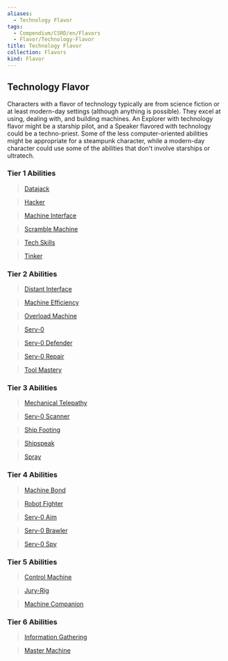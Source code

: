 ```yaml
---
aliases:
  - Technology Flavor
tags:
  - Compendium/CSRD/en/Flavors
  - Flavor/Technology-Flavor
title: Technology Flavor
collection: Flavors
kind: Flavor
---
```

## Technology Flavor    
Characters with a flavor of technology typically are from science fiction or at least modern-day settings (although anything is possible). They excel at using, dealing with, and building machines. An Explorer with technology flavor might be a starship pilot, and a Speaker flavored with technology could be a techno-priest. Some of the less computer-oriented abilities might be appropriate for a steampunk character, while a modern-day character could use some of the abilities that don't involve starships or ultratech.    
  
### Tier 1 Abilities  
>[Datajack](Datajack.md)  
>[Hacker](Hacker.md)  
>[Machine Interface](Machine-Interface.md)  
>[Scramble Machine](Scramble-Machine.md)  
>[Tech Skills](Tech-Skills.md)  
>[Tinker](Tinker.md)  
  
###  Tier 2 Abilities  
>[Distant Interface](Distant-Interface.md)  
>[Machine Efficiency](Machine-Efficiency.md)  
>[Overload Machine](Overload-Machine.md)  
>[Serv-0](Serv-0.md)  
>[Serv-0 Defender](Serv-0-Defender.md)  
>[Serv-0 Repair](Serv-0-Repair.md)  
>[Tool Mastery](Tool-Mastery.md)  
  
### Tier 3 Abilities  
>[Mechanical Telepathy](Mechanical-Telepathy.md)  
>[Serv-0 Scanner](Serv-0-Scanner.md)  
>[Ship Footing](Ship-Footing.md)  
>[Shipspeak](Shipspeak.md)  
>[Spray](Spray.md)  
  
### Tier 4 Abilities  
>[Machine Bond](Machine-Bond.md)  
>[Robot Fighter](Robot-Fighter.md)  
>[Serv-0 Aim](Serv-0-Aim.md)  
>[Serv-0 Brawler](Serv-0-Brawler.md)  
>[Serv-0 Spy](Serv-0-Spy.md)  
  
### Tier 5 Abilities  
>[Control Machine](Control-Machine.md)  
>[Jury-Rig](Jury-Rig.md)  
>[Machine Companion](Machine-Companion.md)  
  
### Tier 6 Abilities  
>[Information Gathering](Information-Gathering.md)  
>[Master Machine](Master-Machine.md)  

